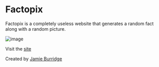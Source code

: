# Factopix

Factopix is a completely useless website that generates a random fact along with a random picture.

![image](https://github.com/JamieBurridge/Factopix/assets/80159413/51946aca-411d-4ffc-8cd4-d7b854500095)

Visit the [site](https://jamieburridge.github.io/Factopix/)

Created by [Jamie Burridge](https://github.com/JamieBurridge)
